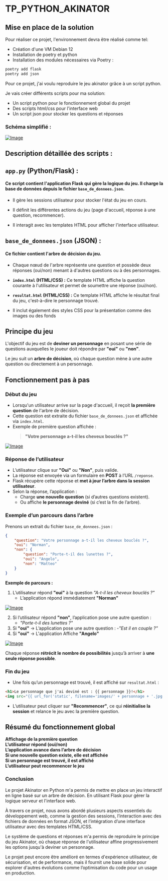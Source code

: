 # TP_PYTHON_AKINATOR
## Mise en place de la solution
Pour réaliser ce projet, l'environnement devra être réalisé comme tel:

- Création d'une VM Debian 12
- Installation de poetry et python
- Installation des modules nécessaires via Poetry :
```sh
poetry add flask
poetry add json
```

Pour ce projet, j'ai voulu reproduire le jeu akinator grâce à un script python.

Je vais créer différents scripts pour ma solution:

- Un script python pour le fonctionnement global du projet
- Des scripts html/css pour l'interface web
- Un script json pour stocker les questions et réponses
### Schéma simplifié :
[![Image](https://i.goopics.net/18fa3j.png)](https://goopics.net/i/18fa3j)

## Description détaillée des scripts :

## `app.py` (Python/Flask) :  

#### Ce script contient l'application Flask qui gère la logique du jeu.  Il charge la base de données depuis le fichier `base_de_donnees.json`.

* Il gère les sessions utilisateur pour stocker l'état du jeu en cours.

* Il définit les différentes actions du jeu (page d'accueil, réponse à une question, recommencer).

-  Il interagit avec les templates HTML pour afficher l'interface utilisateur.

 

## `base_de_donnees.json` (JSON) :

#### Ce fichier contient l'arbre de décision du jeu.

* Chaque nœud de l'arbre représente une question et possède deux réponses (oui/non) menant à d'autres questions ou à des personnages.

* **`index.html` (HTML/CSS) :**  Ce template HTML affiche la question courante à l'utilisateur et permet de soumettre une réponse (oui/non).
 
* **`resultat.html` (HTML/CSS) :**  Ce template HTML affiche le résultat final du jeu, c'est-à-dire le personnage trouvé.

* Il inclut également des styles CSS pour la présentation comme des images ou des fonds



##  Principe du jeu  
L'objectif du jeu est de **deviner un personnage** en posant une série de questions auxquelles le joueur doit répondre par **"oui"** ou **"non"**.  

Le jeu suit un **arbre de décision**, où chaque question mène à une autre question ou directement à un personnage.  



##  Fonctionnement pas à pas  

### Début du jeu  
- Lorsqu'un utilisateur arrive sur la page d'accueil, il reçoit **la première question** de l'arbre de décision.  
- Cette question est extraite du fichier `base_de_donnees.json` et affichée via `index.html`.  
- Exemple de première question affichée :  
  > **"Votre personnage a-t-il les cheveux bouclés ?"**

[![Image](https://i.goopics.net/hoxgir.png)](https://goopics.net/i/hoxgir)



### Réponse de l’utilisateur  
- L’utilisateur clique sur **"Oui"** ou **"Non"**, puis valide.  
- La réponse est envoyée via un formulaire en **POST** à l’URL `/reponse`.  
- Flask récupère cette réponse et **met à jour l’arbre dans la session utilisateur**.  
- Selon la réponse, l’application :  
  - Charge **une nouvelle question** (si d’autres questions existent).  
  - Ou affiche **le personnage deviné** (si c’est la fin de l’arbre).  



### Exemple d’un parcours dans l’arbre  
Prenons un extrait du fichier `base_de_donnees.json` :  

```json
{
    "question": "Votre personnage a-t-il les cheveux bouclés ?",
    "oui": "Norman",
    "non": {
        "question": "Porte-t-il des lunettes ?",
        "oui": "Angelo",
        "non": "Matteo"
    }
}
```

**Exemple de parcours :**  
1. L’utilisateur répond **"oui"** à la question _"A-t-il les cheveux bouclés ?"_  
   -  L’application répond immédiatement **"Norman"**

[![Image](https://i.goopics.net/ax662w.png)](https://goopics.net/i/ax662w)

2. Si l’utilisateur répond **"non"**, l’application pose une autre question :  
   - _"Porte-t-il des lunettes ?"_
3. Si **"oui"** → L’application pose une autre question :
   -_"Est il en couple ?"_
4. Si **"oui"** → L'application Affiche **"Angelo"**

[![Image](https://i.goopics.net/53ogaa.png)](https://goopics.net/i/53ogaa)

Chaque réponse **rétrécit le nombre de possibilités** jusqu’à arriver à **une seule réponse possible**.



### Fin du jeu  
- Une fois qu’un personnage est trouvé, il est affiché sur `resultat.html` :  

```html
<h1>Le personnage que j'ai deviné est : {{ personnage }}!</h1>
<img src="{{ url_for('static', filename='images/' + personnage + '.jpg') }}" alt="{{ personnage }}">
```

- L’utilisateur peut cliquer sur **"Recommencer"**, ce qui **réinitialise la session** et relance le jeu avec la première question.



## Résumé du fonctionnement global  
 **Affichage de la première question**  
 **L’utilisateur répond (oui/non)**  
 **L’application avance dans l’arbre de décision**  
 **Si une nouvelle question existe, elle est affichée**  
 **Si un personnage est trouvé, il est affiché**  
 **L’utilisateur peut recommencer le jeu**  


 ### Conclusion
Le projet Akinator en Python m'a permis de mettre en place un jeu interactif en ligne basé sur un arbre de décision. En utilisant Flask pour gérer la logique serveur et l'interface web.

À travers ce projet, nous avons abordé plusieurs aspects essentiels du développement web, comme la gestion des sessions, l’interaction avec des fichiers de données en format JSON, et l’intégration d’une interface utilisateur avec des templates HTML/CSS.

Le système de questions et réponses m'a permis de reproduire le principe du jeu Akinator, où chaque réponse de l'utilisateur affine progressivement les options jusqu'à deviner un personnage.

Le projet peut encore être amélioré en termes d'expérience utilisateur, de sécurisation, et de performance, mais il fournit une base solide pour explorer d'autres évolutions comme l’optimisation du code pour un usage en production.
